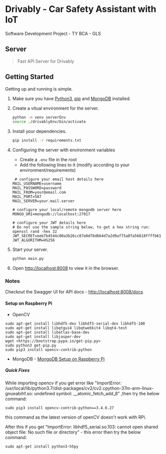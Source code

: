 # Drivably - Car Safety Assistant with IoT

Software Development Project - TY BCA - GLS

## Server

>Fast API Server for Drivably

## Getting Started

Getting up and running is simple.

1. Make sure you have [Python3](https://www.python.org/), [pip](https://pip.pypa.io/en/stable/) and [MongoDB](https://www.mongodb.com/) installed.

2. Create a vitual environment for the server.

    ```bash
    python -m venv serverEnv
    source ./drivablyEnv/bin/activate
    ```

3. Install your dependencies.

    ```bash
    pip install -r requirements.txt
    ```

4. Configuring the server with environment variables
    - Create a `.env` file in the root
    - Add the following lines to it (modify according to your environment/requirements)

    ```env
     # configure your email host details here
    MAIL_USERNAME=username
    MAIL_PASSWORD=password
    MAIL_FROM=your@email.com
    MAIL_PORT=587
    MAIL_SERVER=your.mail.server

    # configure your local/remote mongodb server here
    MONGO_URI=mongodb://localhost:27017

    # configure your JWT details here
    # Do not use the sample string below, to get a hex string run: openssl rand -hex 32
    JWT_SECRET=eeb7b4544c80a3b26cc87e0d76d664d7a2d9af75a8fa56818ffffb611e5ec4ea
    JWT_ALGORITHM=HS256
    ```

5. Start your server.

    ```bash
    python main.py
    ```

6. Open [http://localhost:8008](http://localhost:8008) to view it in the browser.

### Notes

Checkout the Swagger UI for API docs - [http://localhost:8008/docs](http://localhost:8008/docs)

#### Setup on Raspberry Pi

- OpenCV

```
sudo apt-get install libhdf5-dev libhdf5-serial-dev libhdf5-100
sudo apt-get install libqtgui4 libqtwebkit4 libqt4-test
sudo apt-get install libatlas-base-dev
sudo apt-get install libjasper-dev
wget <https://bootstrap.pypa.io/get-pip.py>​
sudo python3 get-pip.py
sudo pip3 install opencv-contrib-python
```

- MongoDB - [MongoDB Setup on Raspberry Pi](https://developer.mongodb.com/how-to/mongodb-on-raspberry-pi/)

##### Quick Fixes

While importing opencv if you get error like "ImportError: /usr/local/lib/python3.7/dist-packages/cv2/cv2.cpython-37m-arm-linux-gnueabihf.so: undefined symbol: __atomic_fetch_add_8" ,then try the below command:

```
sudo pip3 install opencv-contrib-python==3.4.6.27
```

this command as the latest version of openCV doesn't work with RPi.

After this if you get "ImportError: libhdf5_serial.so.103: cannot open shared object file: No such file or directory" - this error then try the below command:

```
sudo apt-get install python3-h5py
```
